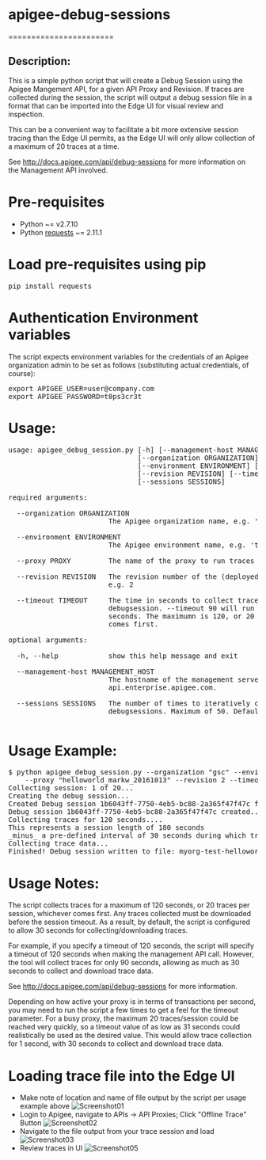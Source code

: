 # apigee-debug-sessions
=======================

## Description:
This is a simple python script that will create a Debug Session using the Apigee Mangement API, for a given API Proxy and Revision.
If traces are collected during the session, the script will output a debug session file in a format that can be imported into the Edge UI for
visual review and inspection.

This can be a convenient way to facilitate a bit more extensive session tracing than the Edge UI permits, as the Edge UI will only allow collection
of a maximum of 20 traces at a time.

See http://docs.apigee.com/api/debug-sessions for more information on the Management API involved.

# Pre-requisites
* Python ~= v2.7.10
* Python [requests](http://docs.python-requests.org/en/master/) ~= 2.11.1
 
# Load pre-requisites using pip
<pre>
pip install requests
</pre>

# Authentication Environment variables
The script expects environment variables for the credentials of an Apigee organization admin to be set as follows (substituting actual credentials, of course):
<pre>
export APIGEE_USER=user@company.com
export APIGEE_PASSWORD=t0ps3cr3t
</pre>

# Usage: 
<pre>
usage: apigee_debug_session.py [-h] [--management-host MANAGEMENT_HOST]
                               [--organization ORGANIZATION]
                               [--environment ENVIRONMENT] [--proxy PROXY]
                               [--revision REVISION] [--timeout TIMEOUT]
                               [--sessions SESSIONS]
                               
required arguments:

  --organization ORGANIZATION
                        The Apigee organization name, e.g. 'mycompany'
 
  --environment ENVIRONMENT
                        The Apigee environment name, e.g. 'test'
  
  --proxy PROXY         The name of the proxy to run traces on, e.g. 'orders'
 
  --revision REVISION   The revision number of the (deployed) proxy to debug,
                        e.g. 2
 
  --timeout TIMEOUT     The time in seconds to collect traces via
                        debugsession. --timeout 90 will run traces for 90
                        seconds. The maximumn is 120, or 20 traces, whichever
                        comes first.

optional arguments:

  -h, --help            show this help message and exit
 
  --management-host MANAGEMENT_HOST
                        The hostname of the management server. Defaults to
                        api.enterprise.apigee.com.
 
  --sessions SESSIONS   The number of times to iteratively collect
                        debugsessions. Maximum of 50. Defaults to 1.
                                                                        
</pre>

# Usage Example:
<pre>
$ python apigee_debug_session.py --organization "gsc" --environment "test" \
    --proxy "helloworld_markw_20161013" --revision 2 --timeout 40 --sessions 20
Collecting session: 1 of 20...
Creating the debug session...
Created Debug session 1b6043ff-7750-4eb5-bc88-2a365f47f47c for Revision 2 of helloworld_markw_20161013 in Environment test
Debug session 1b6043ff-7750-4eb5-bc88-2a365f47f47c created...
Collecting traces for 120 seconds....
This represents a session length of 180 seconds
_minus_ a pre-defined interval of 30 seconds during which trace data is downloaded and processed
Collecting trace data...
Finished! Debug session written to file: myorg-test-helloworld_markw_20161013-2_1b6043ff-7750-4eb5-bc88-2a365f47f47c.xml
</pre>

# Usage Notes:
The script collects traces for a maximum of 120 seconds, or 20 traces per session, whichever comes first. Any traces
collected must be downloaded before the session timeout. As a result, by default, the script  is configured to allow 30 
seconds for collecting/downloading traces.

For example, if you specify a timeout of 120 seconds, the script will specify a timeout of 120
seconds when making the management API call. However, the tool  will collect traces for only 90 seconds, allowing as
much as 30 seconds to collect and download trace data.

See http://docs.apigee.com/api/debug-sessions for more information.

Depending on how active your proxy is in terms of transactions per second, you may need to run 
the script a few times to get a feel for the timeout parameter. For a busy
proxy, the maximum 20 traces/session could be reached very quickly, so a timeout value of as low
as 31 seconds could realistically be used as the desired value. This would allow trace collection
for 1 second, with 30 seconds to collect and download trace data.

# Loading trace file into the Edge UI
* Make note of location and name of file output by the script per usage example above
![Screenshot01](https://raw.githubusercontent.com/markwilliams970/apigee-debug-sessions/master/images/screenshot01.png)
* Login to Apigee, navigate to APIs -> API Proxies; Click "Offline Trace" Button
![Screenshot02](https://raw.githubusercontent.com/markwilliams970/apigee-debug-sessions/master/images/screenshot02.png)
* Navigate to the file output from your trace session and load
![Screenshot03](https://raw.githubusercontent.com/markwilliams970/apigee-debug-sessions/master/images/screenshot03.png)
* Review traces in UI
![Screenshot05](https://raw.githubusercontent.com/markwilliams970/apigee-debug-sessions/master/images/screenshot04.png)